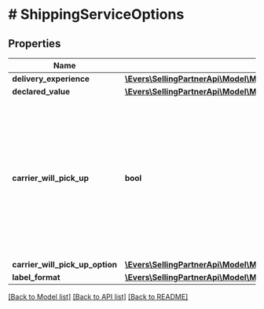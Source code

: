 # # ShippingServiceOptions

## Properties

Name | Type | Description | Notes
------------ | ------------- | ------------- | -------------
**delivery_experience** | [**\Evers\SellingPartnerApi\Model\MerchantFulfillment\DeliveryExperienceType**](DeliveryExperienceType.md) |  |
**declared_value** | [**\Evers\SellingPartnerApi\Model\MerchantFulfillment\CurrencyAmount**](CurrencyAmount.md) |  | [optional]
**carrier_will_pick_up** | **bool** | When true, the carrier will pick up the package.  Note: Scheduled carrier pickup is available only using Dynamex (US), DPD (UK), and Royal Mail (UK). |
**carrier_will_pick_up_option** | [**\Evers\SellingPartnerApi\Model\MerchantFulfillment\CarrierWillPickUpOption**](CarrierWillPickUpOption.md) |  | [optional]
**label_format** | [**\Evers\SellingPartnerApi\Model\MerchantFulfillment\LabelFormat**](LabelFormat.md) |  | [optional]

[[Back to Model list]](../../README.md#models) [[Back to API list]](../../README.md#endpoints) [[Back to README]](../../README.md)
